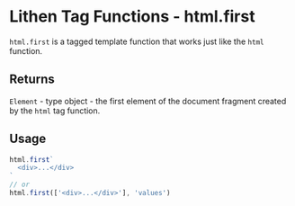 # Lithen Tag Functions - html.first

`html.first` is a tagged template function that works just like the `html` function.

## Returns
`Element` - type object - the first element of the document fragment created by the `html` tag function.

## Usage
```ts
html.first`
  <div>...</div>
`
// or
html.first(['<div>...</div>'], 'values')
```

